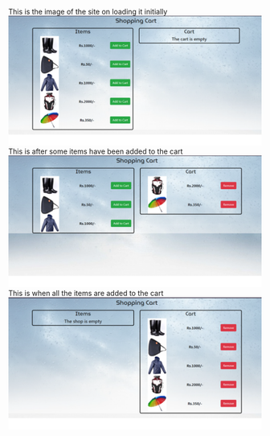 This is the image of the site on loading it initially
![initial](images/img1.png)
This is after some items have been added to the cart
![middle](images/image2.png)
This is when all the items are added to the cart
![final](images/image3.png)